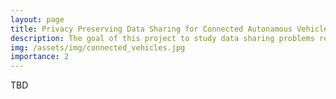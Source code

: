 ```yaml
---
layout: page
title: Privacy Preserving Data Sharing for Connected Autonamous Vehicles
description: The goal of this project to study data sharing problems related to privacy and safety for Connected Autonamous Vehicles (CAV). 
img: /assets/img/connected_vehicles.jpg
importance: 2
---
```


TBD

